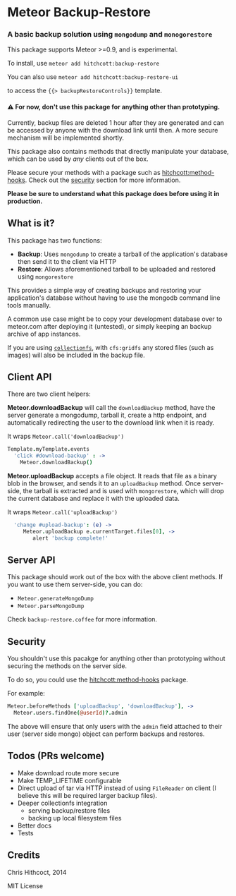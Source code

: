 # Meteor Backup-Restore
### A basic backup solution using `mongodump` and `monogorestore`

This package supports Meteor >=0.9, and is experimental. 

To install, use `meteor add hitchcott:backup-restore`

You can also use  `meteor add hitchcott:backup-restore-ui` 

to access the  `{{> backupRestoreControls}}` template.

#### ⚠️ For now, don't use this package for anything other than prototyping.

Currently, backup files are deleted 1 hour after they are generated and can be accessed by anyone with the download link until then. A more secure mechanism will be implemented shortly.

This package also contains methods that directly manipulate your database, which can be used by *any* clients out of the box.

Please secure your methods with a package such as [hitchcott:method-hooks](https://github.com/hitchcott/meteor-method-hooks). Check out the [security](#security) section for more information.

**Please be sure to understand what this package does before using it in production.**

## What is it?

This package has two functions:

* **Backup**: Uses `mongodump` to create a tarball of the application's database then send it to the client via HTTP
* **Restore**: Allows aforementioned tarball to be uploaded and restored using `mongorestore`

This provides a simple way of creating backups and restoring your application's database without having to use the mongodb command line tools manually.

A common use case might be to copy your development database over to meteor.com after deploying it (untested), or simply keeping an backup archive of app instances.

If you are using [`collectionfs`](https://github.com/CollectionFS/Meteor-CollectionFS), with `cfs:gridfs` any stored files (such as images) will also be included in the backup file.

## Client API

There are two client helpers:

**Meteor.downloadBackup** will call the `downloadBackup` method, have the server generate a mongodump, tarball it, create a http endpoint, and automatically redirecting the user to the download link when it is ready.

It wraps `Meteor.call('downloadBackup')`

```coffeescript
Template.myTemplate.events
  'click #download-backup' : ->
    Meteor.downloadBackup()
```

**Meteor.uploadBackup** accepts a file object. It reads that file as a binary blob in the browser, and sends it to an `uploadBackup` method. Once server-side, the tarball is extracted and is used with `mongorestore`, which will drop the current database and replace it with the uploaded data.

It wraps `Meteor.call('uploadBackup')`

```coffeescript
  'change #upload-backup': (e) ->
     Meteor.uploadBackup e.currentTarget.files[0], ->
        alert 'backup complete!'
```

## Server API

This package should work out of the box with the above client methods. If you want to use them server-side, you can do:

* `Meteor.generateMongoDump`
* `Meteor.parseMongoDump`

Check `backup-restore.coffee` for more information.

## Security

You shouldn't use this pacakge for anything other than prototyping without securing the methods on the server side. 

To do so, you could use the [hitchcott:method-hooks](https://github.com/hitchcott/meteor-method-hooks) package. 

For example:

```coffeescript
Meteor.beforeMethods ['uploadBackup', 'downloadBackup'], ->
  Meteor.users.findOne(@userId)?.admin
```

The above will ensure that only users with the `admin` field attached to their user (server side mongo) object can perform backups and restores.

## Todos (PRs welcome)

* Make download route more secure
* Make TEMP_LIFETIME configurable
* Direct upload of tar via HTTP instead of using `FileReader` on client (I believe this will be required larger backup files).
* Deeper collectionfs integration 
	* serving backup/restore files
	* backing up local filesystem files
* Better docs
* Tests

## Credits

Chris Hithcoct, 2014

MIT License
